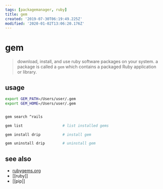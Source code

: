 ```yaml
---
tags: [packagemanager, ruby]
title: gem
created: '2019-07-30T06:19:49.225Z'
modified: '2020-01-02T13:06:20.176Z'
---
```


# gem

> download, install, and use ruby software packages on your system. 
> a package is called a `gem` which contains a packaged Ruby application or library.

## usage
```sh
export GEM_PATH=/Users/user/.gem
export GEM_HOME=/Users/user/.gem


gem search ^rails

gem list                  # list installed gems

gem install drip          # install gem

gem uninstall drip        # uninstall gem

```

## see also
- [rubygems.org](https://rubygems.org/)
- [[ruby]]
- [[pip]]
